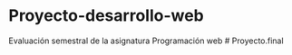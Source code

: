 # Proyecto-desarrollo-web
Evaluación semestral  de la asignatura Programación web
#   P r o y e c t o . f i n a l  
 